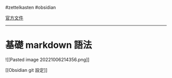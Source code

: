 #zettelkasten #obsidian 

[官方文件](https://help.obsidian.md/How+to/Format+your+notes)

---

# 基礎 markdown 語法
![[Pasted image 20221006214356.png]]

[[Obsidian git 設定]]
